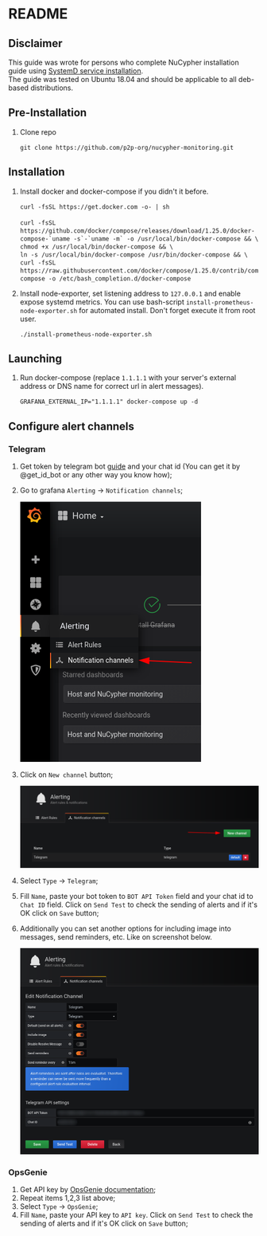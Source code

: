 # README

## Disclaimer

This guide was wrote for persons who complete NuCypher installation guide using [SystemD service installation](https://docs.nucypher.com/en/latest/guides/installation_guide.html#systemd-service-installation).  
The guide was tested on Ubuntu 18.04 and should be applicable to all deb-based distributions.

## Pre-Installation

1. Clone repo

    ```shell
    git clone https://github.com/p2p-org/nucypher-monitoring.git
    ```

## Installation

1. Install docker and docker-compose if you didn't it before.

    ```shell
    curl -fsSL https://get.docker.com -o- | sh

    curl -fsSL https://github.com/docker/compose/releases/download/1.25.0/docker-compose-`uname -s`-`uname -m` -o /usr/local/bin/docker-compose && \
    chmod +x /usr/local/bin/docker-compose && \
    ln -s /usr/local/bin/docker-compose /usr/bin/docker-compose && \
    curl -fsSL https://raw.githubusercontent.com/docker/compose/1.25.0/contrib/completion/bash/docker-compose -o /etc/bash_completion.d/docker-compose
    ```

2. Install node-exporter, set listening address to `127.0.0.1` and enable expose systemd metrics.
You can use bash-script `install-prometheus-node-exporter.sh` for automated install. Don't forget execute it from root user.

    ```shell
    ./install-prometheus-node-exporter.sh
    ```

## Launching

1. Run docker-compose (replace `1.1.1.1` with your server's external address or DNS name for correct url in alert messages).

    ```shell
    GRAFANA_EXTERNAL_IP="1.1.1.1" docker-compose up -d
    ```

## Configure alert channels

### Telegram

1. Get token by telegram bot [guide](https://core.telegram.org/bots#6-botfather) and your chat id (You can get it by @get_id_bot or any other way you know how);
2. Go to grafana `Alerting` -> `Notification channels`;

    ![](./.pics/telegram_1.png)

3. Click on `New channel` button;

    ![](./.pics/telegram_2.png)

4. Select `Type` -> `Telegram`;
5. Fill `Name`, paste your bot token to `BOT API Token` field and your chat id to `Chat ID` field. Click on `Send Test` to check the sending of alerts and if it's OK click on `Save` button;
6. Additionally you can set another options for including image  into messages, send reminders, etc. Like on screenshot below.

    ![](./.pics/telegram_3.png)

### OpsGenie

1. Get API key by [OpsGenie documentation](https://docs.opsgenie.com/docs/api-key-management);
2. Repeat items 1,2,3 list above;
4. Select `Type` -> `OpsGenie`;
5. Fill `Name`, paste your API key to `API key`. Click on `Send Test` to check the sending of alerts and if it's OK click on `Save` button;
